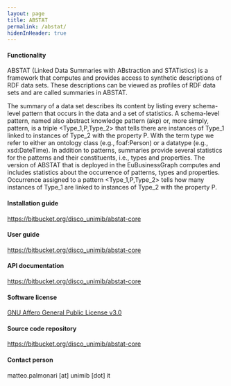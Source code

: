 ```yaml
---
layout: page
title: ABSTAT
permalink: /abstat/
hidenInHeader: true
---
```


#### Functionality
ABSTAT (Linked Data Summaries with ABstraction and STATistics) is a framework that computes and provides access to synthetic descriptions of RDF data sets. These descriptions can be viewed as profiles of RDF data sets and are called summaries in ABSTAT. 

The summary of a data set describes its content by listing every schema-level pattern that occurs in the data and a set of statistics. A schema-level pattern, named also abstract knowledge pattern (akp) or, more simply, pattern, is a triple <Type_1,P,Type_2> that tells there are instances of Type_1 linked to instances of Type_2 with the property P. With the term type we refer to either an ontology class (e.g., foaf:Person)  or a datatype (e.g., xsd:DateTime). In addition to patterns, summaries provide several statistics for the patterns and their constituents, i.e., types and properties. The version of ABSTAT that is deployed in the EuBusinessGraph computes and includes statistics about the occurrence of patterns, types and properties. Occurrence assigned to a pattern <Type_1,P,Type_2> tells how many instances of Type_1 are linked to instances of Type_2 with the property P.  

#### Installation guide
<a href="https://bitbucket.org/disco_unimib/abstat-core">https://bitbucket.org/disco_unimib/abstat-core</a>

#### User guide
<a href="https://bitbucket.org/disco_unimib/abstat-core">https://bitbucket.org/disco_unimib/abstat-core</a>

#### API documentation
<a href="https://bitbucket.org/disco_unimib/abstat-core">https://bitbucket.org/disco_unimib/abstat-core</a>

#### Software license
<a href="https://www.gnu.org/licenses/agpl-3.0.html">GNU Affero General Public License v3.0</a>

#### Source code repository
<a href="https://bitbucket.org/disco_unimib/abstat-core">https://bitbucket.org/disco_unimib/abstat-core</a>

#### Contact person
matteo.palmonari [at] unimib [dot] it
